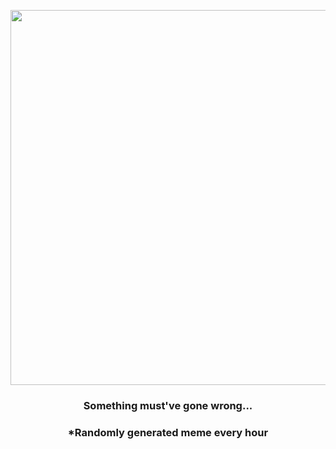 <p align="center">
        <img src="https://i.redd.it/g8cqa3cc960a1.jpg" width="600" height="600">
        </p>
        <h3 align="center">Something must've gone wrong...</h3>
        <h3 align="center">*Randomly generated meme every hour</h3>
    